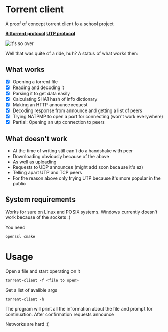 # Torrent client

A proof of concept torrent client fo a school project

**[Bittorrent protocol](https://www.bittorrent.org/beps/bep_0003.html)**
**[UTP protocol](https://www.bittorrent.org/beps/bep_0029.html)**

![it's so over](https://pbs.twimg.com/media/F6aX6mJWYAAvYnl?format=jpg&name=small)

Well that was quite of a ride, huh?
A status of what works then:

## What works
- [x] Opening a torrent file
- [x] Reading and decoding it
- [x] Parsing it to get data easily
- [x] Calculating SHA1 hash of info dictionary
- [x] Making an HTTP announce request
- [x] Decoding response from announce and getting a list of peers
- [x] Trying NATPMP to open a port for connecting (won't work everywhere)
- [x] Partial: Opening an utp connection to peers

## What doesn't work
- At the time of writing still can't do a handshake with peer
- Downloading obviously because of the above
- As well as uploading
- Requests to UDP announces (might add soon because it's ez)
- Telling apart UTP and TCP peers
- For the reason above only trying UTP because it's more popular in the public

## System requirements
Works for sure on Linux and POSIX systems. Windows currently doesn't work because of the sockets :(

You need
```requirements
openssl cmake
```

# Usage
Open a file and start operating on it
```terminaloutput
torrent-client -f <file to open>
```
Get a list of avalible args
```terminaloutput
torrent-client -h
```

The program will print all the information about the file and prompt for continuation.
After confirmation requests announce


Networks are hard :(